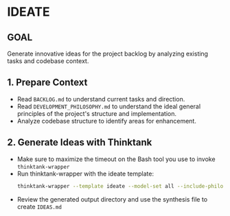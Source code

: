 # IDEATE

## GOAL
Generate innovative ideas for the project backlog by analyzing existing tasks and codebase context.

## 1. Prepare Context
- Read `BACKLOG.md` to understand current tasks and direction.
- Read `DEVELOPMENT_PHILOSOPHY.md` to understand the ideal general principles of the project's structure and implementation.
- Analyze codebase structure to identify areas for enhancement.

## 2. Generate Ideas with Thinktank
- Make sure to maximize the timeout on the Bash tool you use to invoke `thinktank-wrapper`
- Run thinktank-wrapper with the ideate template:
  ```bash
  thinktank-wrapper --template ideate --model-set all --include-philosophy --include-glance --timeout 600000 ./
  ```
- Review the generated output directory and use the synthesis file to create `IDEAS.md`